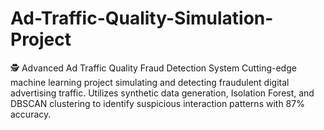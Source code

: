 # Ad-Traffic-Quality-Simulation-Project
🕵️ Advanced Ad Traffic Quality Fraud Detection System  Cutting-edge machine learning project simulating and detecting fraudulent digital advertising traffic. Utilizes synthetic data generation, Isolation Forest, and DBSCAN clustering to identify suspicious interaction patterns with 87% accuracy.   

